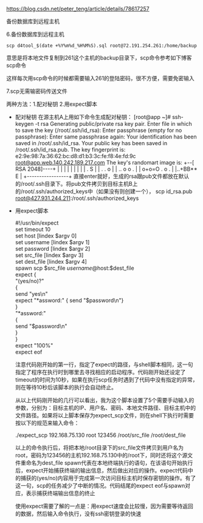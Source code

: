 https://blog.csdn.net/peter_teng/article/details/78617257

备份数据库到远程主机

6.备份数据库到远程主机

`scp d4tool_$(date +%Y%m%d_%H%M%S).sql root@72.191.254.261:/home/backup `

意思是将本地文件复制到261这个主机的backup目录下，scp命令参考如下博客
scp命令

这样每次用scp命令的时候都需要输入261的登陆密码，很不方便，需要免密输入

7.scp无需输密码传送文件

两种方法：1.配对秘钥 2.用expect脚本

* 配对秘钥
  在源主机A上用如下命令生成配对秘钥：
  [root@app ~]# ssh-keygen -t rsa 
  Generating public/private rsa key pair.
  Enter file in which to save the key (/root/.ssh/id_rsa): 
  Enter passphrase (empty for no passphrase): 
  Enter same passphrase again: 
  Your identification has been saved in /root/.ssh/id_rsa.
  Your public key has been saved in /root/.ssh/id_rsa.pub.
  The key fingerprint is:
  e2:9e:98:7a:36:62:bc:d8:d1:b3:3c:fe:f8:4e:fd:9c root@app.web.140.242.189.217.com
  The key's randomart image is:
  +--[ RSA 2048]----+
  |                 |
  |                 |
  |                 |
  |                 |
  |      . S        |
  |   . . o         |
  | .. o o .        |
  | o+o=O . o .     |
  |..+BB**   E      |
  +-----------------+
  直接enter就好，生成的rsa跟pub文件都放在默认的/root/.ssh目录下。将pub文件拷贝到目标主机B上的/root/.ssh/authorized_keys中（如果没有则创建一个），
  scp id_rsa.pub root@427.931.244.211:/root/.ssh/authorized_keys 

* 用expect脚本

  #!/usr/bin/expect  
  set timeout 10  
  set host [lindex $argv 0]  
  set username [lindex $argv 1]  
  set password [lindex $argv 2]  
  set src_file [lindex $argv 3]  
  set dest_file [lindex $argv 4]  
  spawn scp $src_file $username@$host:$dest_file  
   expect {  
   "(yes/no)?"  
    {  
  ​    send "yes\n"  
  ​    expect "*assword:" { send "$password\n"}  
    }  
   "*assword:"  
    {  
  ​    send "$password\n"  
    }  
  }  
  expect "100%"  
  expect eof 

  注意代码刚开始的第一行，指定了expect的路径，与shell脚本相同，这一句指定了程序在执行时到哪里去寻找相应的启动程序。代码刚开始还设定了timeout的时间为10秒，如果在执行scp任务时遇到了代码中没有指定的异常，则在等待10秒后该脚本的执行会自动终止。

  从以上代码刚开始的几行可以看出，我为这个脚本设置了5个需要手动输入的参数，分别为：目标主机的IP、用户名、密码、本地文件路径、目标主机中的文件路径。如果将以上脚本保存为expect_scp文件，则在shell下执行时需要按以下的规范来输入命令：

  ./expect_scp 192.168.75.130 root 123456 /root/src_file /root/dest_file  

  以上的命令执行后，将把本地/root目录下的src_file文件拷贝到用户名为root，密码为123456的主机192.168.75.130中的/root下，同时还将这个源文件重命名为dest_file
  spawn代表在本地终端执行的语句，在该语句开始执行后，expect开始捕获终端的输出信息，然后做出对应的操作。expect代码中的捕获的(yes/no)内容用于完成第一次访问目标主机时保存密钥的操作。有了这一句，scp的任务减少了中断的情况。代码结尾的expect eof与spawn对应，表示捕获终端输出信息的终止

  使用expect需要了解的一点是：用expect速度会比较慢，因为需要等待返回的数据，然后输入命令执行，没有ssh密钥登录的快速
